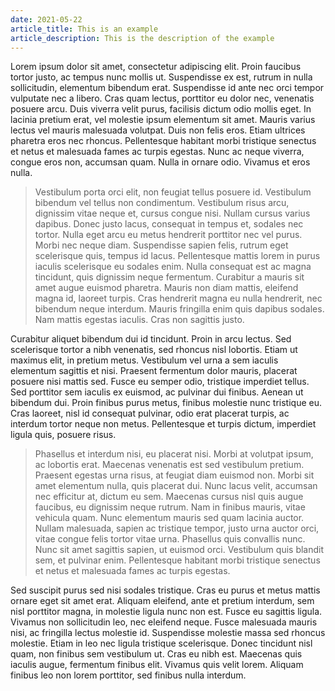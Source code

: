 ```yaml
---
date: 2021-05-22
article_title: This is an example
article_description: This is the description of the example
---
```


Lorem ipsum dolor sit amet, consectetur adipiscing elit. Proin faucibus tortor
justo, ac tempus nunc mollis ut. Suspendisse ex est, rutrum in nulla
sollicitudin, elementum bibendum erat. Suspendisse id ante nec orci tempor
vulputate nec a libero. Cras quam lectus, porttitor eu dolor nec, venenatis
posuere arcu. Duis viverra velit purus, facilisis dictum odio mollis eget. In
lacinia pretium erat, vel molestie ipsum elementum sit amet. Mauris varius
lectus vel mauris malesuada volutpat. Duis non felis eros. Etiam ultrices
pharetra eros nec rhoncus. Pellentesque habitant morbi tristique senectus et
netus et malesuada fames ac turpis egestas. Nunc ac neque viverra, congue eros
non, accumsan quam. Nulla in ornare odio. Vivamus et eros nulla.

> Vestibulum porta orci elit, non feugiat tellus posuere id. Vestibulum bibendum
> vel tellus non condimentum. Vestibulum risus arcu, dignissim vitae neque et,
> cursus congue nisi. Nullam cursus varius dapibus. Donec justo lacus, consequat
> in tempus et, sodales nec tortor. Nulla eget arcu eu metus hendrerit porttitor
> nec vel purus. Morbi nec neque diam. Suspendisse sapien felis, rutrum eget
> scelerisque quis, tempus id lacus. Pellentesque mattis lorem in purus iaculis
> scelerisque eu sodales enim. Nulla consequat est ac magna tincidunt, quis
> dignissim neque fermentum. Curabitur a mauris sit amet augue euismod pharetra.
> Mauris non diam mattis, eleifend magna id, laoreet turpis. Cras hendrerit
> magna eu nulla hendrerit, nec bibendum neque interdum. Mauris fringilla enim
> quis dapibus sodales. Nam mattis egestas iaculis. Cras non sagittis justo.

Curabitur aliquet bibendum dui id tincidunt. Proin in arcu lectus. Sed scelerisque tortor a nibh venenatis, sed rhoncus nisl lobortis. Etiam ut maximus elit, in pretium metus. Vestibulum vel urna a sem iaculis elementum sagittis et nisi. Praesent fermentum dolor mauris, placerat posuere nisi mattis sed. Fusce eu semper odio, tristique imperdiet tellus. Sed porttitor sem iaculis ex euismod, ac pulvinar dui finibus. Aenean ut bibendum dui. Proin finibus purus metus, finibus molestie nunc tristique eu. Cras laoreet, nisl id consequat pulvinar, odio erat placerat turpis, ac interdum tortor neque non metus. Pellentesque et turpis dictum, imperdiet ligula quis, posuere risus.

> Phasellus et interdum nisi, eu placerat nisi. Morbi at volutpat ipsum, ac
> lobortis erat. Maecenas venenatis est sed vestibulum pretium. Praesent egestas
> urna risus, at feugiat diam euismod non. Morbi sit amet elementum nulla, quis
> placerat dui. Nunc lacus velit, accumsan nec efficitur at, dictum eu sem.
> Maecenas cursus nisl quis augue faucibus, eu dignissim neque rutrum. Nam in
> finibus mauris, vitae vehicula quam. Nunc elementum mauris sed quam lacinia
> auctor. Nullam malesuada, sapien ac tristique tempor, justo urna auctor orci,
> vitae congue felis tortor vitae urna. Phasellus quis convallis nunc. Nunc sit
> amet sagittis sapien, ut euismod orci. Vestibulum quis blandit sem, et
> pulvinar enim. Pellentesque habitant morbi tristique senectus et netus et
> malesuada fames ac turpis egestas.

Sed suscipit purus sed nisi sodales tristique. Cras eu purus et metus mattis ornare eget sit amet erat. Aliquam eleifend, ante et pretium interdum, sem nisl porttitor magna, in molestie ligula nunc non est. Fusce eu sagittis ligula. Vivamus non sollicitudin leo, nec eleifend neque. Fusce malesuada mauris nisi, ac fringilla lectus molestie id. Suspendisse molestie massa sed rhoncus molestie. Etiam in leo nec ligula tristique scelerisque. Donec tincidunt nisl quam, non finibus sem vestibulum ut. Cras eu nibh est. Maecenas quis iaculis augue, fermentum finibus elit. Vivamus quis velit lorem. Aliquam finibus leo non lorem porttitor, sed finibus nulla interdum.

